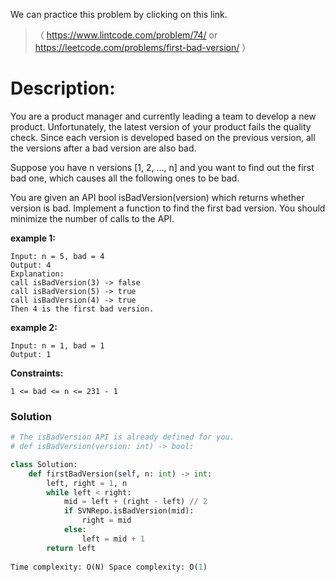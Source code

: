We can practice this problem by clicking on this link.
>（ https://www.lintcode.com/problem/74/ or https://leetcode.com/problems/first-bad-version/ ）
# Description:
 <p> You are a product manager and currently leading a team to develop a new product. Unfortunately, the latest version of your product fails the quality check. Since each version is developed based on the previous version, all the versions after a bad version are also bad.

Suppose you have n versions [1, 2, ..., n] and you want to find out the first bad one, which causes all the following ones to be bad.

You are given an API bool isBadVersion(version) which returns whether version is bad. Implement a function to find the first bad version. You should minimize the number of calls to the API. </p> 
**example 1:**
```
Input: n = 5, bad = 4
Output: 4
Explanation:
call isBadVersion(3) -> false
call isBadVersion(5) -> true
call isBadVersion(4) -> true
Then 4 is the first bad version.
```

**example 2:**
```
Input: n = 1, bad = 1
Output: 1
```

**Constraints:**
```
1 <= bad <= n <= 231 - 1
```

 ### Solution

```Python
# The isBadVersion API is already defined for you.
# def isBadVersion(version: int) -> bool:

class Solution:
    def firstBadVersion(self, n: int) -> int:
        left, right = 1, n
        while left < right:
            mid = left + (right - left) // 2
            if SVNRepo.isBadVersion(mid):
                right = mid
            else:
                left = mid + 1
        return left
           
Time complexity: O(N) Space complexity: O(1)
```

